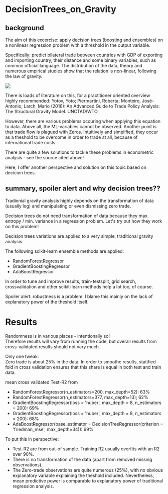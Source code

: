 # DecisionTrees_on_Gravity

## background
The aim of this excercise: apply decision trees (boosting and ensembles) on a nonlinear regression problem with a threshold in the output variable. 

Specifically: predict bilateral trade between countries with GDP of exporting and importing country, their distance and some binary variables, such as common official language. 
The distribution of the data, theory and numerous empirical studies show that the relation is non-linear, following the law of gravity. 

<img src="https://render.githubusercontent.com/render/math?math=tradeFlow=\frac{GDP_{exp}*GDP_{imp}}{GDP_{world}}*(\frac{tradeCosts}{ML_{exp}*ML_{imp}})^{1-elast}">

There is loads of literature on this, for a practitioner oriented overview highly recommended: Yotov, Yoto; Piermartini, Roberta; Monteiro, José-Antonio; Larch, Mario (2016): An Advanced Guide to Trade Policy Analysis: The Structural Gravity Model. UNCTAD/WTO.

However, there are various problems occuring when applying this equation to data. Above all, the ML-variables cannot be observed. Another point is that trade flow is plagued with Zeros. Intuitively and simplified, they occur as a theshold to be overcome in order to trade at all, because of international trade costs.

There are quite a few solutions to tackle these problems in econometric analysis - see the source cited above!

Here, I offer another perspective and solution on this topic based on decicion trees.

## summary, spoiler alert and why decision trees??

Tradionial gravity analysis highly depends on the transformation of data (usually log) and manipulating or even dismissing zero trade. 

Decision trees do not need transformation of data because they max. entropy / min. variance in a regression problem. Let's try out how they work on this problem!

Decision trees variations are applied to a very simple, traditional gravity analysis. 

The following scikit-learn ensemble methods are applied:
* RandomForestRegressor
* GradientBoostingRegressor
* AdaBoostRegressor

In order to tune and improve results, train-testsplit, grid search, crossvalidation and other scikit-learn methods help a lot too, of course.

Spoiler alert: robustness is a problem. I blame this mainly on the lack of explanatory power of the theshold itself.

# Results

Randomness is in various places - intentionally so!  
Therefore results will vary from running the code, but overall results from cross-validated results should not vary much.

Only one tweak:  
Zero trade is about 25% in the data. In order to smoothe results, statified fold in cross validation ensures that this share is equal in both test and train data.

mean cross validated Test-R2 from 
* RandomForestRegressor(n_estimators=200, max_depth=52): 63% 
* RandomForestRegressor(n_estimators=377, max_depth=13); 62%
* GradientBoostingRegressor(loss = 'huber', max_depth = 8, n_estimators = 200): 69%
* GradientBoostingRegressor(loss = 'huber', max_depth = 8, n_estimators = 200): 68%
* AdaBoostRegressor(base_estimator = DecisionTreeRegressor(criterion = 'friedman_mse', max_depth=34)): 69%

To put this in perspective:  
* Test-R2 are from out-of sample. Training R2 usually overfits with an R2 over 90%.
* There is no transformation of the data (apart from removed missing observations).
* The Zero-trade observations are quite numerous (25%), with no obvious explanatory variable explaining the theshold included. Nevertheless, mean predictive power is comparable to explanatory power of traditional regression analysis.




